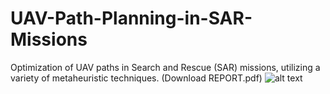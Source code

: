 # UAV-Path-Planning-in-SAR-Missions
Optimization of UAV paths in Search and Rescue (SAR) missions, utilizing a variety of metaheuristic techniques. (Download REPORT.pdf)
![alt text](https://github.com/hazemanwer2000/UAV-Path-Planning-in-SAR-Missions/blob/IMG.PNG?raw=true)
